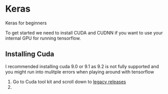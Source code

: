 # Keras
Keras for beginners

To get started we need to install CUDA and CUDNN if you want to use your internal GPU for running tensorflow.

## Installing Cuda

I recommended installing cuda 9.0 or 9.1 as 9.2 is not fully supported and you might run into mulitple errors when playing around with tensorflow

1. Go to Cuda tool kit and scroll down to [legacy releases](https://developer.nvidia.com/cuda-toolkit-archive)
2. 
